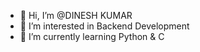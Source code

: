 - 👋 Hi, I’m @DINESH KUMAR
- 👀 I’m interested in Backend Development
- 🌱 I’m currently learning Python & C
